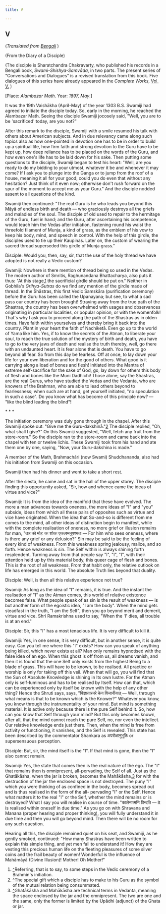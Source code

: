 ```yaml
---
title: V

---
```





  

## V

(*Translated from [Bengali](swami_shishya_08e5.pdf)* )

(From the Diary of a Disciple)

(The disciple is Sharatchandra Chakravarty, who published his records in
a Bengali book, *Swami-Shishya-Samvāda*, in two parts. The present
series of "Conversations and Dialogues" is a revised translation from
this book. Five dialogues of this series have already appeared in the
*Complete Works*, [Vol.
V.](../../volume_5/conversations_and_dialogues/xi_xv_from_the_diary_of_a_disciple.htm)
)

\[Place: *Alambazar Math*. Year: *1897, May*.\]

It was the 19th Vaishākha (April-May) of the year 1303 B.S. Swamiji had
agreed to initiate the disciple today. So, early in the morning, he
reached the Alambazar Math. Seeing the disciple Swamiji jocosely said,
"Well, you are to be 'sacrificed' today, are you not?"

After this remark to the disciple, Swamiji with a smile resumed his talk
with others about American subjects. And in due relevancy came along
such topics also as how one-pointed in devotion one has to be in order
to build up a spiritual life, how firm faith and strong devotion to the
Guru have to be kept up, how deep reliance has to be placed on the words
of the Guru, and how even one's life has to be laid down for his sake.
Then putting some questions to the disciple, Swamiji began to test his
heart: "Well, are you ready to do my bidding to your utmost, whatever it
be and whenever it may come? If I ask you to plunge into the Ganga or to
jump from the roof of a house, meaning it all for your good, could you
do even that without any hesitation? Just think of it even now;
otherwise don't rush forward on the spur of the moment to accept me as
your Guru." And the disciple nodded assent to all questions of the kind.

Swamiji then continued: "The real Guru is he who leads you beyond this
Māyā of endless birth and death — who graciously destroys all the griefs
and maladies of the soul. The disciple of old used to repair to the
hermitage of the Guru, fuel in hand; and the Guru, after ascertaining
his competence, would teach him the Vedas after initiation, fastening
round his waist the threefold filament of Munja, a kind of grass, as the
emblem of his vow to keep his body, mind, and speech in control. With
the help of this girdle, the disciples used to tie up their Kaupinas.
Later on, the custom of wearing the sacred thread superseded this girdle
of Munja grass."

Disciple: Would you, then, say, sir, that the use of the holy thread we
have adopted is not really a Vedic custom?

Swamiji: Nowhere is there mention of thread being so used in the Vedas.
The modern author of Smritis, Raghunandana Bhattacharya, also puts it
thus: "At this stage,[](#fn1)[1](#fn1) the sacrificial girdle should be
put on." Neither in Gobhila's *Grihya-Sutras* do we find any mention of
the girdle made of thread. In the Shāstras, this first Vedic Samskāra
(purification ceremony) before the Guru has been called the Upanayana;
but see, to what a sad pass our country has been brought! Straying away
from the true path of the Shastras, the country has been overwhelmed
with usages and observances originating in particular localities, or
popular opinion, or with the womenfolk! That's why I ask you to proceed
along the path of the Shastras as in olden times. Have faith within
yourselves and thereby bring it back into the country. Plant in your
heart the faith of Nachiketā. Even go up to the world of Yama like him.
Yes, if to know the secrets of the Atman, to liberate your soul, to
reach the true solution of the mystery of birth and death, you have to
go to the very jaws of death and realise the truth thereby, well, go
there with an undaunted heart. It is fear alone that is death. You have
to go beyond all fear. So from this day be fearless. Off at once, to lay
down your life for your own liberation and for the good of others. What
good is it carrying along a load of bones and flesh! Initiated into the
Mantra of extreme self-sacrifice for the sake of God, go, lay down for
others this body of flesh and bones like the Muni Dadhichi! Those alone,
say the Shastras, are the real Gurus, who have studied the Vedas and the
Vedanta, who are knowers of the Brahman, who are able to lead others
beyond to fearlessness; when such are at hand, get yourself initiated,
"no speculation in such a case". Do you know what has become of this
principle now? — "like the blind leading the blind"!

\*    \*    \*

The initiation ceremony was duly gone through in the chapel. After this
Swamiji spoke out: "Give me the Guru-dakshinā."[2](#fn2) The disciple
replied, "Oh, what shall I give?" On this Swamiji suggested, "Well,
fetch any fruit from the store-room." So the disciple ran to the
store-room and came back into the chapel with ten or twelve lichis.
These Swamiji took from his hand and ate them one by one, saying, "Now,
your Guru-dakshina is made."

A member of the Math, Brahmachāri (now Swami) Shuddhananda, also had his
initiation from Swamiji on this occasion.

Swamiji then had his dinner and went to take a short rest.

After the siesta, he came and sat in the hall of the upper storey. The
disciple finding this opportunity asked, "Sir, how and whence came the
ideas of virtue and vice?"

Swamiji: It is from the idea of the manifold that these have evolved.
The more a man advances towards oneness, the more ideas of "I" and "you"
subside, ideas from which all these pairs of opposites such as virtue
and vice have originated. When the idea that So-and-so is different from
me comes to the mind, all other ideas of distinction begin to manifest,
while with the complete realisation of oneness, no more grief or
illusion remains for man, "तत्र को मोहः कः शोकः एकत्वमनुपश्यतः — For him
who sees oneness, where is there any grief or any delusion?" Sin may be
said to be the feeling of every kind of weakness. From this weakness
spring jealousy, malice, and so forth. Hence weakness is sin. The Self
within is always shining forth resplendent. Turning away from that
people say "I", "I", "I", with their attention held up by this material
body, this queer cage of flesh and bones. This is the root of all
weakness. From that habit only, the relative outlook on life has emerged
in this world. The absolute Truth lies beyond that duality.

Disciple: Well, is then all this relative experience not true?

Swamiji: As long as the idea of "I" remains, it is true. And the instant
the realisation of "I" as the Atman comes, this world of relative
existence becomes false. What people speak of as sin is the result of
weakness — is but another form of the egoistic idea, "I am the body".
When the mind gets steadfast in the truth, "I am the Self", then you go
beyond merit and demerit, virtue and vice. Shri Ramakrishna used to say,
"When the 'I' dies, all trouble is at an end."

Disciple: Sir, this "I" has a most tenacious life. It is very difficult
to kill it.

Swamiji: Yes, in one sense, it is very difficult, but in another sense,
it is quite easy. Can you tell me where this "I" exists? How can you
speak of anything being killed, which never exists at all? Man only
remains hypnotised with the false idea of an ego. When this ghost is off
from us, all dreams vanish, and then it is found that the one Self only
exists from the highest Being to a blade of grass. This will have to be
known, to be realised. All practice or worship is only for taking off
this veil. When that will go, you will find that the Sun of Absolute
Knowledge is shining in Its own lustre. For the Atman only is
self-luminous and has to be realised by Itself. How can that, which can
be experienced only by itself be known with the help of any other thing?
Hence the Shruti says, says, "विज्ञातारमरे केन विजानीयात् — Well,
through what means is that to be known which is the Knower?" Whatever
you know, you know through the instrumentality of your mind. But mind is
something material. It is active only because there is the pure Self
behind it. So, how can you know that Self through your mind? But this
only becomes known, after all, that the mind cannot reach the pure Self,
no, nor even the intellect. Our relative knowledge ends just there.
Then, when the mind is free from activity or functioning, it vanishes,
and the Self is revealed. This state has been described by the
commentator Shankara as अपरोक्षानुभूतिः or supersensuous perception.

Disciple: But, sir, the mind itself is the "I". If that mind is gone,
then the "I" also cannot remain.

Swamiji: Yes, the state that comes then is the real nature of the ego.
The "I" that remains then is omnipresent, all-pervading, the Self of
all. Just as the Ghatākāsha, when the jar is broken, becomes the
Mahākāsha,[](#fn3)[3](#fn3) for with the destruction of the jar the
enclosed space is not destroyed. The puny "I" which you were thinking of
as confined in the body, becomes spread out and is thus realised in the
form of the all- pervading "I" or the Self. Hence what matters it to the
real "I" or the Self, whether the mind remains or is destroyed? What I
say you will realise in course of time. "कालेनात्मनि विन्दति — It is
realised within oneself in due time." As you go on with Shravana and
Manana (proper hearing and proper thinking), you will fully understand
it in due time and then you will go beyond mind. Then there will be no
room for any such question.

Hearing all this, the disciple remained quiet on his seat, and Swamiji,
as he gently smoked, continued: "How many Shastras have been written to
explain this simple thing, and yet men fail to understand it! How they
are vesting this precious human life on the fleeting pleasures of some
silver coins and the frail beauty of women! Wonderful is the influence
of Mahāmāyā (Divine Illusion)! Mother! Oh Mother!"



1.  [^](#t1)Referring, that is to say, to some steps in the Vedic
    ceremony of a Brahmin's initiation.
2.  [^](#t2)The special gift which a disciple has to make to his Guru as
    the symbol of the mutual relation being consummated.
3.  [^](#t3)Ghatākāsha and Mahākāsha are technical terms in Vedanta,
    meaning the space enclosed by the jar and the omnipresent. The two
    are one and the same, only the former is limited by the Upādhi
    (adjunct) of the Ghata or jar.
